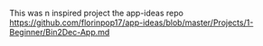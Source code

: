This was n inspired project the app-ideas repo https://github.com/florinpop17/app-ideas/blob/master/Projects/1-Beginner/Bin2Dec-App.md

